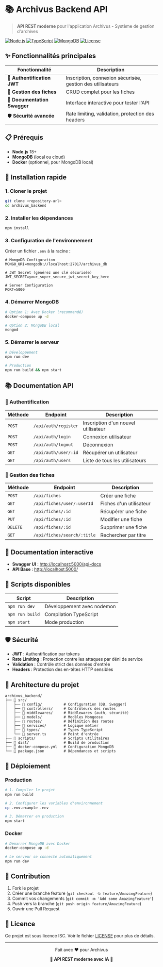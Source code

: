 # 📚 Archivus Backend API

> **API REST moderne** pour l'application Archivus - Système de gestion d'archives

[![Node.js](https://img.shields.io/badge/Node.js-18+-green.svg)](https://nodejs.org/)
[![TypeScript](https://img.shields.io/badge/TypeScript-5.9+-blue.svg)](https://www.typescriptlang.org/)
[![MongoDB](https://img.shields.io/badge/MongoDB-8.19+-green.svg)](https://www.mongodb.com/)
[![License](https://img.shields.io/badge/License-ISC-yellow.svg)](LICENSE)

## ✨ Fonctionnalités principales

| Fonctionnalité | Description |
|----------------|-------------|
| 🔐 **Authentification JWT** | Inscription, connexion sécurisée, gestion des utilisateurs |
| 📝 **Gestion des fiches** | CRUD complet pour les fiches |
| 📖 **Documentation Swagger** | Interface interactive pour tester l'API |
| 🛡️ **Sécurité avancée** | Rate limiting, validation, protection des headers |

## 📋 Prérequis

- **Node.js** 18+ 
- **MongoDB** (local ou cloud)
- **Docker** (optionnel, pour MongoDB local)

## 🚀 Installation rapide

### 1. Cloner le projet
```bash
git clone <repository-url>
cd archivus_backend
```

### 2. Installer les dépendances
```bash
npm install
```

### 3. Configuration de l'environnement
Créer un fichier `.env` à la racine :
```env
# MongoDB Configuration
MONGO_URI=mongodb://localhost:27017/archivus_db

# JWT Secret (générez une clé sécurisée)
JWT_SECRET=your_super_secure_jwt_secret_key_here

# Server Configuration
PORT=5000
```

### 4. Démarrer MongoDB
```bash
# Option 1: Avec Docker (recommandé)
docker-compose up -d

# Option 2: MongoDB local
mongod
```

### 5. Démarrer le serveur
```bash
# Développement
npm run dev

# Production
npm run build && npm start
```

## 📚 Documentation API

### 🔐 Authentification
| Méthode | Endpoint | Description |
|---------|----------|-------------|
| `POST` | `/api/auth/register` | Inscription d'un nouvel utilisateur |
| `POST` | `/api/auth/login` | Connexion utilisateur |
| `POST` | `/api/auth/logout` | Déconnexion |
| `GET` | `/api/auth/user/:id` | Récupérer un utilisateur |
| `GET` | `/api/auth/users` | Liste de tous les utilisateurs |

### 📝 Gestion des fiches
| Méthode | Endpoint | Description |
|---------|----------|-------------|
| `POST` | `/api/fiches` | Créer une fiche |
| `GET` | `/api/fiches/user/:userId` | Fiches d'un utilisateur |
| `GET` | `/api/fiches/:id` | Récupérer une fiche |
| `PUT` | `/api/fiches/:id` | Modifier une fiche |
| `DELETE` | `/api/fiches/:id` | Supprimer une fiche |
| `GET` | `/api/fiches/search/:title` | Rechercher par titre |

## 📖 Documentation interactive

- **Swagger UI** : [http://localhost:5000/api-docs](http://localhost:5000/api-docs)
- **API Base** : [http://localhost:5000/](http://localhost:5000/)

## 🔧 Scripts disponibles

| Script | Description |
|--------|-------------|
| `npm run dev` | Développement avec nodemon |
| `npm run build` | Compilation TypeScript |
| `npm start` | Mode production |

## 🛡️ Sécurité

- **JWT** : Authentification par tokens
- **Rate Limiting** : Protection contre les attaques par déni de service
- **Validation** : Contrôle strict des données d'entrée
- **Headers** : Protection des en-têtes HTTP sensibles

## 📁 Architecture du projet

```
archivus_backend/
├── 📁 src/
│   ├── 📁 config/          # Configuration (DB, Swagger)
│   ├── 📁 controllers/     # Contrôleurs des routes
│   ├── 📁 middlewares/     # Middlewares (auth, sécurité)
│   ├── 📁 models/          # Modèles Mongoose
│   ├── 📁 routes/          # Définition des routes
│   ├── 📁 services/        # Logique métier
│   ├── 📁 types/           # Types TypeScript
│   └── 📄 server.ts        # Point d'entrée
├── 📁 scripts/             # Scripts utilitaires
├── 📁 dist/                # Build de production
├── 📄 docker-compose.yml   # Configuration MongoDB
└── 📄 package.json         # Dépendances et scripts
```

## 🚀 Déploiement

### Production
```bash
# 1. Compiler le projet
npm run build

# 2. Configurer les variables d'environnement
cp .env.example .env

# 3. Démarrer en production
npm start
```

### Docker
```bash
# Démarrer MongoDB avec Docker
docker-compose up -d

# Le serveur se connecte automatiquement
npm run dev
```

## 🤝 Contribution

1. Fork le projet
2. Créer une branche feature (`git checkout -b feature/AmazingFeature`)
3. Commit vos changements (`git commit -m 'Add some AmazingFeature'`)
4. Push vers la branche (`git push origin feature/AmazingFeature`)
5. Ouvrir une Pull Request

## 📄 Licence

Ce projet est sous licence ISC. Voir le fichier [LICENSE](LICENSE) pour plus de détails.

---

<div align="center">
  <p>Fait avec ❤️ pour Archivus</p>
  <p>🚀 <strong>API REST moderne avec IA</strong> 🚀</p>
</div>